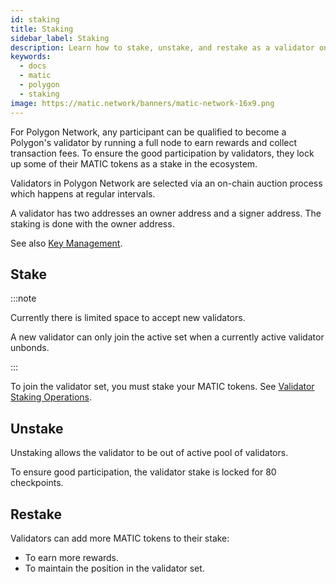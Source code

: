 ```yaml
---
id: staking
title: Staking
sidebar_label: Staking
description: Learn how to stake, unstake, and restake as a validator on the Polygon Network.
keywords:
  - docs
  - matic
  - polygon
  - staking
image: https://matic.network/banners/matic-network-16x9.png 
---
```


For Polygon Network, any participant can be qualified to become a Polygon's validator by running a full node to earn rewards and collect transaction fees. To ensure the good participation by validators, they lock up some of their MATIC tokens as a stake in the ecosystem.

Validators in Polygon Network are selected via an on-chain auction process which happens at regular intervals.

A validator has two addresses an owner address and a signer address. The staking is done with the owner address.

See also [Key Management](/docs/validate/validator/key-management).

## Stake

:::note

Currently there is limited space to accept new validators.

A new validator can only join the active set when a currently active validator unbonds.

:::

To join the validator set, you must stake your MATIC tokens. See [Validator Staking Operations](/docs/validate/validate/validator-staking-operations).

## Unstake

Unstaking allows the validator to be out of active pool of validators.

To ensure good participation, the validator stake is locked for 80 checkpoints.

## Restake

Validators can add more MATIC tokens to their stake:

* To earn more rewards.
* To maintain the position in the validator set.
